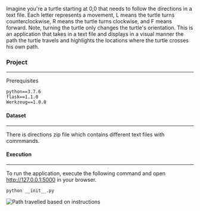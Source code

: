 Imagine you're a turtle starting at 0,0 that needs to follow the directions in a text file. Each letter represents a movement, L means the turtle turns counterclockwise, R means the turtle turns clockwise, and F means forward. Note, turning the turtle only changes the turtle's orientation. This is an application that takes in a text file and displays in a visual manner the path the turtle travels and highlights the locations where the turtle crosses his own path.  

### Project
_______________________________________________________________________________________________
Prerequisites
```
python==3.7.6
flask==1.1.0
Werkzeug==1.0.0
```

#### Dataset
____________________________________________________________________________________________________
There is directions zip file which contains different text files with commmands. 

#### Execution
____________________________________________________________________________________________________
To run the application, execute the following command and open http://127.0.0.1:5000 in your browser.
```
python __init__.py
```
![Path travelled based on instructions](https://github.com/pkaplish20/AltaML_Coding_Exercise/tree/master/Assets)
